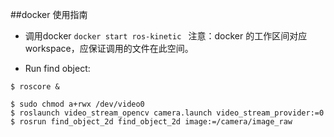 ##docker 使用指南
- 调用docker
```docker start ros-kinetic ``` 
注意：docker 的工作区间对应workspace，应保证调用的文件在此空间。   

- Run find object:
```
$ roscore &

$ sudo chmod a+rwx /dev/video0
$ roslaunch video_stream_opencv camera.launch video_stream_provider:=0
$ rosrun find_object_2d find_object_2d image:=/camera/image_raw

```

